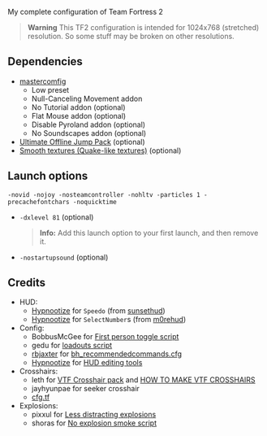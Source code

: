 My complete configuration of Team Fortress 2

> **Warning**
> This TF2 configuration is intended for 1024x768 (stretched) resolution. So some stuff may be broken on other resolutions.

## Dependencies
* [mastercomfig](https://github.com/mastercomfig/mastercomfig)
  * Low preset
  * Null-Canceling Movement addon
  * No Tutorial addon (optional)
  * Flat Mouse addon (optional)
  * Disable Pyroland addon (optional)
  * No Soundscapes addon (optional)
* [Ultimate Offline Jump Pack](https://jump.tf/forum/index.php/topic,3294.msg27678.html) (optional)
* [Smooth textures (Quake-like textures)](https://www.teamfortress.tv/35876/get-quake-like-textures-high-lod-bias-again) (optional)

## Launch options
```
-novid -nojoy -nosteamcontroller -nohltv -particles 1 -precachefontchars -noquicktime
```
* `-dxlevel 81` (optional)
  > **Info:**  Add this launch option to your first launch, and then remove it.
* `-nostartupsound` (optional)

## Credits
* HUD:
  * [Hypnootize](https://github.com/Hypnootize) for `Speedo` (from [sunsethud](https://github.com/Hypnootize/sunsethud/blob/master/resource/ui/speedometer.res))
  * [Hypnootize](https://github.com/Hypnootize) for `SelectNumber`s (from [m0rehud](https://github.com/Hypnootize/m0rehud/blob/master/resource/ui/charinfoloadoutsubpanel.res))
* Config:
  * BobbusMcGee for [First person toggle script](https://gamebanana.com/scripts/8831)
  * gedu for [loadouts script](https://www.teamfortress.tv/post/882069/resupply-bind-for-different-loadouts)
  * [rbjaxter](https://github.com/rbjaxter) for [bh_recommendedcommands.cfg](https://github.com/rbjaxter/budhud/blob/master/cfg/bh_recommendedcommands.cfg)
  * [Hypnootize](https://github.com/Hypnootize) for [HUD editing tools](https://github.com/Hypnootize/hypnotize-hud/blob/master/resource/tools/hud%20cfg.cfg)
* Crosshairs:
  * leth for [VTF Crosshair pack](https://www.teamfortress.tv/35367/vtf-crosshair-pack) and [HOW TO MAKE VTF CROSSHAIRS](https://www.teamfortress.tv/37767/how-to-make-vtf-crosshairs)
  * jayhyunpae for seeker crosshair
  * [cfg.tf](https://cfg.tf/tools/crosshairs/)
* Explosions:
  * pixxul for [Less distracting explosions](https://gamebanana.com/mods/12444)
  * shoras for [No explosion smoke script](https://www.teamfortress.tv/25647/no-explosion-smoke-script)
